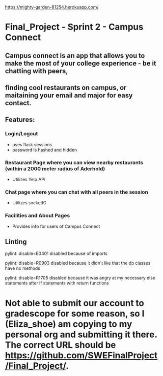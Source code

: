 https://mighty-garden-81254.herokuapp.com/

# Final_Project - Sprint 2 - Campus Connect

## Campus connect is an app that allows you to make the most of your college experience - be it chatting with peers, 
## finding cool restaurants on campus, or maitaining your email and major for easy contact.

## Features: 

### Login/Logout
- uses flask sessions
- password is hashed and hidden

### Restaurant Page where you can view nearby restaurants (within a 2000 meter radius of Aderhold)
- Utilizes Yelp API

### Chat page where you can chat with all peers in the session
- Utilizes socketIO

### Facilities and About Pages
- Provides info for users of Campus Connect

## Linting

pylint: disable=E0401
disabled because of imports

pylint: disable=R0903
disabled because it didn't like that the db classes have no methods

pylint: disable=R1705
disabled because it was angry at my necessary else statements
after if statements with return functions



# Not able to submit our account to gradescope for some reason, so I (Eliza_shoe) am copying to my personal org and submitting it there. The correct URL should be https://github.com/SWEFinalProject/Final_Project/.
